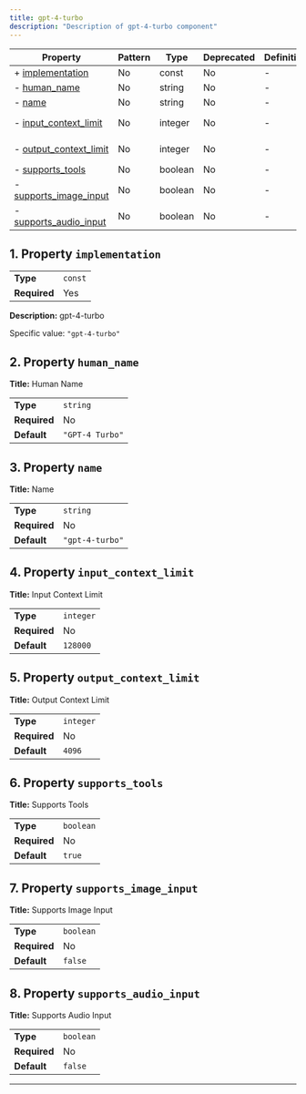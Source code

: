 ```yaml
---
title: gpt-4-turbo
description: "Description of gpt-4-turbo component"
---
```


| Property                                         | Pattern | Type    | Deprecated | Definition | Title/Description    |
| ------------------------------------------------ | ------- | ------- | ---------- | ---------- | -------------------- |
| + [implementation](#implementation )             | No      | const   | No         | -          | gpt-4-turbo          |
| - [human_name](#human_name )                     | No      | string  | No         | -          | Human Name           |
| - [name](#name )                                 | No      | string  | No         | -          | Name                 |
| - [input_context_limit](#input_context_limit )   | No      | integer | No         | -          | Input Context Limit  |
| - [output_context_limit](#output_context_limit ) | No      | integer | No         | -          | Output Context Limit |
| - [supports_tools](#supports_tools )             | No      | boolean | No         | -          | Supports Tools       |
| - [supports_image_input](#supports_image_input ) | No      | boolean | No         | -          | Supports Image Input |
| - [supports_audio_input](#supports_audio_input ) | No      | boolean | No         | -          | Supports Audio Input |

## <a name="implementation"></a>1. Property `implementation`

|              |         |
| ------------ | ------- |
| **Type**     | `const` |
| **Required** | Yes     |

**Description:** gpt-4-turbo

Specific value: `"gpt-4-turbo"`

## <a name="human_name"></a>2. Property `human_name`

**Title:** Human Name

|              |                 |
| ------------ | --------------- |
| **Type**     | `string`        |
| **Required** | No              |
| **Default**  | `"GPT-4 Turbo"` |

## <a name="name"></a>3. Property `name`

**Title:** Name

|              |                 |
| ------------ | --------------- |
| **Type**     | `string`        |
| **Required** | No              |
| **Default**  | `"gpt-4-turbo"` |

## <a name="input_context_limit"></a>4. Property `input_context_limit`

**Title:** Input Context Limit

|              |           |
| ------------ | --------- |
| **Type**     | `integer` |
| **Required** | No        |
| **Default**  | `128000`  |

## <a name="output_context_limit"></a>5. Property `output_context_limit`

**Title:** Output Context Limit

|              |           |
| ------------ | --------- |
| **Type**     | `integer` |
| **Required** | No        |
| **Default**  | `4096`    |

## <a name="supports_tools"></a>6. Property `supports_tools`

**Title:** Supports Tools

|              |           |
| ------------ | --------- |
| **Type**     | `boolean` |
| **Required** | No        |
| **Default**  | `true`    |

## <a name="supports_image_input"></a>7. Property `supports_image_input`

**Title:** Supports Image Input

|              |           |
| ------------ | --------- |
| **Type**     | `boolean` |
| **Required** | No        |
| **Default**  | `false`   |

## <a name="supports_audio_input"></a>8. Property `supports_audio_input`

**Title:** Supports Audio Input

|              |           |
| ------------ | --------- |
| **Type**     | `boolean` |
| **Required** | No        |
| **Default**  | `false`   |

----------------------------------------------------------------------------------------------------------------------------

